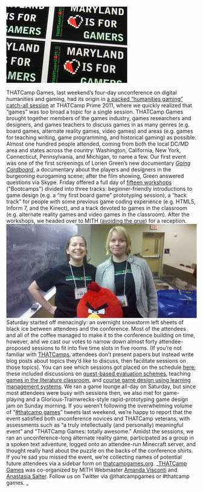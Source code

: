 ![THAT Camp Games Stickers](../../images/2012-06-THATCampGames_stickers-320x202.jpg "THATCampGames_stickers")

THATCamp Games, last weekend’s four-day unconference on digital humanities and gaming, had its origin in [a packed “humanities gaming” catch-all session](https://secure.flickr.com/photos/trevorandmarjee/5797536358/) at THATCamp Prime 2011, where we quickly realized that “games” was too broad a topic for a single session. THATCamp Games brought together members of the games industry, games researchers and designers, and games teachers to discuss games in as many genres (e.g. board games, alternate reality games, video games) and areas (e.g. games for teaching writing, game programming, and historical gaming) as possible. Almost one hundred people attended, coming from both the local DC/MD area and states across the country: Washington, California, New York, Connecticut, Pennsylvania, and Michigan, to name a few. Our first event was one of the first screenings of Lorien Green’s new documentary [_Going Cardboard_](https://web.archive.org/web/20180609170848/http://boardgamemovie.com/), a documentary about the players and designers in the burgeoning eurogaming scene; after the film showing, Green answered questions via Skype. Friday offered a full day of [fifteen workshops](http://thatcampgames.org/bootcamps/) ("Bootcamps") divided into three tracks: beginner-friendly introductions to game design (e.g. a “my first board game” prototyping session), a “hack track” for people with some previous game coding experience (e.g. HTML5, Inform 7, and the Kinect), and a track devoted to games in the classroom (e.g. alternate reality games and video games in the classroom). After the workshops, we headed over to MITH ([avoiding the grue](http://ow.ly/i/qiU7)) for a reception. ![THATCamp Games Organizers](../../images/2012-06-thatcamp-games_twohappyorganizers-550x272.jpg)Saturday started off menacingly: an overnight snowstorm left sheets of black ice between attendees and the conference. Most of the attendees and all of the coffee managed to make it to the conference building on time, however, and we cast our votes to narrow down almost forty attendee-proposed sessions to fit into five time slots in five rooms. (If you’re not familiar with [THATCamps](http://thatcamp.org/), attendees don’t present papers but instead write blog posts about topics they’d like to discuss, then facilitate sessions on those topics). You can see which sessions got placed on the schedule [here](http://thatcampgames.org/fullchedule/); these included discussions on [quest-based evaluation schemes](http://thatcampgames.org/2012/01/03/session-proposal-quest-based-evaluation-schemes/), teaching [games in the literature classroom](http://thatcampgames.org/2012/01/20/session-proposal-games-and-the-literature-classroom/), and [course game design using learning management systems](http://thatcampgames.org/2012/01/03/a-modest-session-proposal/). We ran a game lounge all-day on Saturday, but since most attendees were busy with sessions then, we also met for game-playing and a Glorious-Trainwrecks-style rapid-prototyping game design jam on Sunday morning. If you weren’t following the overwhelming volume of “[#thatcamp games](https://twitter.com/search?q=%23thatcamp%20games)” tweets last weekend, we’re happy to report that the event satisfied both unconference novices and THATCamp veterans, with assessments such as “a truly intellectually (and personally) meaningful event” and “THATCamp Games: totally awesome." Amidst the sessions, we ran an unconference-long alternate reality game, participated as a group in a spoken text adventure, logged onto an attendee-run Minecraft server, and thought really hard about the puzzle on the backs of the conference shirts. If you’re sad you missed the event, we’re collecting names of potential future attendees via a sidebar form on [thatcampgames.org](http://thatcampgames.org/). _[THATCamp Games](http://thatcampgames.org) was co-organized by MITH Webmaster [Amanda Visconti](http://www.literaturegeek.com/) and [Anastasia Salter](http://selfloud.net/). Follow us on Twitter via @thatcampgames or #thatcamp games. _